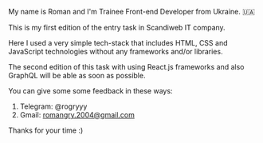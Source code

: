 My name is Roman and I'm Trainee Front-end Developer from Ukraine. 🇺🇦

This is my first edition of the entry task in Scandiweb IT company. 

Here I used a very simple tech-stack that includes HTML, CSS and JavaScript technologies without any frameworks and/or libraries.

The second edition of this task with using React.js frameworks and also GraphQL will be able as soon as possible.

You can give some some feedback in these ways:
1. Telegram: @rogryyy
2. Gmail: romangry.2004@gmail.com

Thanks for your time :)
